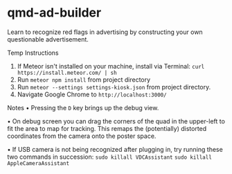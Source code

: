 # qmd-ad-builder
Learn to recognize red flags in advertising by constructing your own questionable advertisement.


Temp Instructions

1) If Meteor isn't installed on your machine, install via Terminal: `curl https://install.meteor.com/ | sh`
2) Run `meteor npm install` from project directory
3) Run `meteor --settings settings-kiosk.json` from project directory.
4) Navigate Google Chrome to `http://localhost:3000/`


Notes
• Pressing the `D` key brings up the debug view.

• On debug screen you can drag the corners of the quad in the upper-left to fit the area to map for tracking. This remaps the (potentially) distorted coordinates from the camera onto the poster space.

• If USB camera is not being recognized after plugging in, try running these two commands in succession:
`sudo killall VDCAssistant`
`sudo killall AppleCameraAssistant`